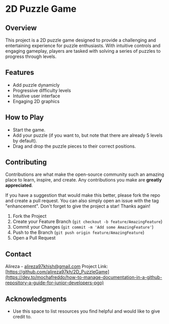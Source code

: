 # 2D Puzzle Game

## Overview
This project is a 2D puzzle game designed to provide a challenging and entertaining experience for puzzle enthusiasts. With intuitive controls and engaging gameplay, players are tasked with solving a series of puzzles to progress through levels.

## Features
- Add puzzle dynamicly
- Progressive difficulty levels
- Intuitive user interface
- Engaging 2D graphics


## How to Play
- Start the game.
- Add your puzzle (if you want to, but note that there are already 5 levels by default).
- Drag and drop the puzzle pieces to their correct positions.

## Contributing
Contributions are what make the open-source community such an amazing place to learn, inspire, and create. Any contributions you make are **greatly appreciated**.

If you have a suggestion that would make this better, please fork the repo and create a pull request. You can also simply open an issue with the tag "enhancement".
Don't forget to give the project a star! Thanks again!

1. Fork the Project
2. Create your Feature Branch (`git checkout -b feature/AmazingFeature`)
3. Commit your Changes (`git commit -m 'Add some AmazingFeature'`)
4. Push to the Branch (`git push origin feature/AmazingFeature`)
5. Open a Pull Request

## Contact
Alireza - alireza97khish@gmail.com
Project Link: [https://github.com/alireza97kh/2D_PuzzleGame](https://dev.to/mochafreddo/how-to-manage-documentation-in-a-github-repository-a-guide-for-junior-developers-pgo)

## Acknowledgments
- Use this space to list resources you find helpful and would like to give credit to.
